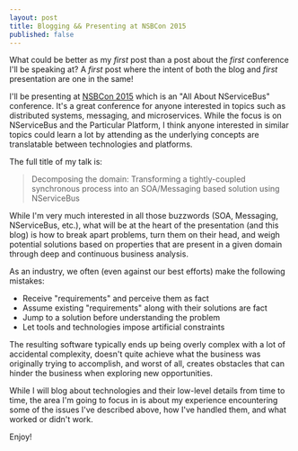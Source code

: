 ```yaml
---
layout: post
title: Blogging && Presenting at NSBCon 2015
published: false
---
```


What could be better as my *first* post than a post about the *first* conference I'll be speaking at?  A *first* post where the intent of both the blog and *first* presentation are one in the same!

I'll be presenting at [NSBCon 2015](http://particular.net/nsbcon2015) which is an "All About NServiceBus" conference.  It's a great conference for anyone interested in topics such as distributed systems, messaging, and microservices.  While the focus is on NServiceBus and the Particular Platform, I think anyone interested in similar topics could learn a lot by attending as the underlying concepts are translatable between technologies and platforms.

The full title of my talk is: 

>Decomposing the domain:  Transforming a tightly-coupled synchronous process into an SOA/Messaging based solution using NServiceBus  

While I'm very much interested in all those buzzwords (SOA, Messaging, NServiceBus, etc.), what will be at the heart of the presentation (and this blog) is how to break apart problems, turn them on their head, and weigh potential solutions based on properties that are present in a given domain through deep and continuous business analysis.

As an industry, we often (even against our best efforts) make the following mistakes:

- Receive "requirements" and perceive them as fact
- Assume existing "requirements" along with their solutions are fact
- Jump to a solution before understanding the problem
- Let tools and technologies impose artificial constraints
	
The resulting software typically ends up being overly complex with a lot of accidental complexity, doesn't quite achieve what the business was originally trying to accomplish, and worst of all, creates obstacles that can hinder the business when exploring new opportunities.  

While I will blog about technologies and their low-level details from time to time, the area I'm going to focus in is about my experience encountering some of the issues I've described above, how I've handled them, and what worked or didn't work.

Enjoy!